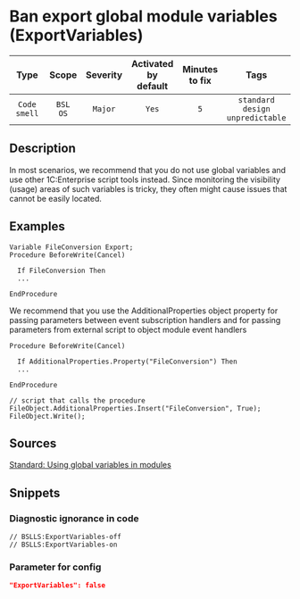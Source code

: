 # Ban export global module variables (ExportVariables)

|      Type      |    Scope    | Severity |    Activated<br>by default    |    Minutes<br>to fix    |                         Tags                          |
|:-------------:|:-----------------------------:|:--------:|:------------------------------:|:-----------------------------------:|:-----------------------------------------------------:|
| `Code smell` |         `BSL`<br>`OS`         | `Major` |              `Yes`              |                 `5`                 |       `standard`<br>`design`<br>`unpredictable`       |

<!-- Блоки выше заполняются автоматически, не трогать -->
## Description

In most scenarios, we recommend that you do not use global variables and use other 1C:Enterprise script tools instead. Since monitoring the visibility (usage) areas of such variables is tricky, they often might cause issues that cannot be easily located.

## Examples
<!-- В данном разделе приводятся примеры, на которые диагностика срабатывает, а также можно привести пример, как можно исправить ситуацию -->

```bsl
Variable FileConversion Export;
Procedure BeforeWrite(Cancel)

  If FileConversion Then
  ...

EndProcedure

```

We recommend that you use the AdditionalProperties object property for passing parameters between event subscription handlers and for passing parameters from external script to object module event handlers

```bsl
Procedure BeforeWrite(Cancel)

  If AdditionalProperties.Property("FileConversion") Then 
  ...

EndProcedure

// script that calls the procedure
FileObject.AdditionalProperties.Insert("FileConversion", True);
FileObject.Write();
```

## Sources
<!-- Необходимо указывать ссылки на все источники, из которых почерпнута информация для создания диагностики -->
<!-- Примеры источников -->

[Standard: Using global variables in modules](https://its.1c.ru/db/v8std#content:639:hdoc)

## Snippets

<!-- Блоки ниже заполняются автоматически, не трогать -->
### Diagnostic ignorance in code

```bsl
// BSLLS:ExportVariables-off
// BSLLS:ExportVariables-on
```

### Parameter for config

```json
"ExportVariables": false
```
